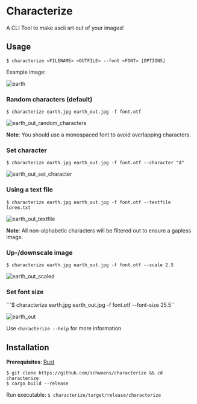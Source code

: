 # Characterize

A CLI Tool to make ascii art out of your images!

## Usage

```$ characterize <FILENAME> <OUTFILE> --font <FONT> [OPTIONS]```

Example image:  

![earth](https://github.com/user-attachments/assets/b25b7f77-5952-4dd9-8238-55cfc196986b)

### Random characters (default)

```$ characterize earth.jpg earth_out.jpg -f font.otf```

![earth_out_random_characters](https://github.com/user-attachments/assets/9b7a607c-5423-4245-a1ce-4e638c04005d)

**Note**: You should use a monospaced font to avoid overlapping characters.

### Set character

```$ characterize earth.jpg earth_out.jpg -f font.otf --character "A"```

![earth_out_set_character](https://github.com/user-attachments/assets/35326272-af16-44a2-8dc0-90579b77083a)

### Using a text file

```$ characterize earth.jpg earth_out.jpg -f font.otf --textfile lorem.txt```

![earth_out_textfile](https://github.com/user-attachments/assets/6121c49b-0f78-46e4-ba6f-7ebfe3a598ed)

**Note**: All non-alphabetic characters will be filtered out to ensure a gapless image.

### Up-/downscale image

```$ characterize earth.jpg earth_out.jpg -f font.otf --scale 2.5```

![earth_out_scaled](https://github.com/user-attachments/assets/6ea21cb4-9085-4656-9a85-ac783915eeb8)

### Set font size

```$ characterize earth.jpg earth_out.jpg -f font.otf --font-size 25.5``

![earth_out](https://github.com/user-attachments/assets/b968bd3d-ded5-40c6-95b3-200d519d7221)

Use `characterize --help` for more information

## Installation

**Prerequisites**: [Rust](https://rust-lang.org)

```
$ git clone https://github.com/schwoens/characterize && cd characterize
$ cargo build --release
```
Run executable:
```$ characterize/target/release/characterize```


